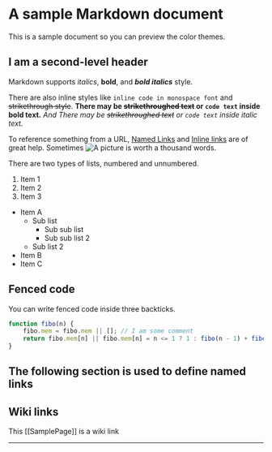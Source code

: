 # A sample Markdown document

This is a sample document so you can preview the color themes.

## I am a second-level header

Markdown supports _italics_, __bold__, and ___bold italics___ style.

There are also inline styles like `inline code in monospace font` and ~~strikethrough style~~. __There may be ~~strikethroughed text~~ or `code text` inside bold text.__ _And There may be ~~strikethroughed text~~ or `code text` inside italic text._

To reference something from a URL, [Named Links][links] and [Inline links](https://example.com/index.html) are of great help. Sometimes ![A picture][sample image] is worth a thousand words.

There are two types of lists, numbered and unnumbered.

1. Item 1
2. Item 2
3. Item 3

* Item A
    - Sub list
        + Sub sub list
        + Sub sub list 2
    - Sub list 2
* Item B
* Item C

## Fenced code

You can write fenced code inside three backticks.

```javascript
function fibo(n) {
    fibo.mem = fibo.mem || []; // I am some comment
    return fibo.mem[n] || fibo.mem[n] = n <= 1 ? 1 : fibo(n - 1) + fibo(n - 2);
}
```

## The following section is used to define named links

[links]: https://example.com/index.html
[sample image]: https://example.com/sample.png

## Wiki links

This [[SamplePage]] is a wiki link

---

